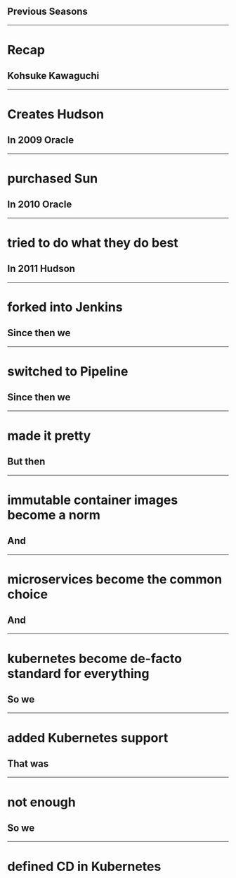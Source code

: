 ## Previous Seasons

---

# Recap


<!-- .slide: data-background="img/kohsuke.jpg" -->
## Kohsuke Kawaguchi

---

# Creates Hudson


<!-- .slide: data-background="img/sun-rip.jpg" -->
## In 2009 Oracle

---

# purchased Sun


<!-- .slide: data-background="img/oracle-evil.jpg" -->
## In 2010 Oracle

---

# tried to do what they do best


<!-- .slide: data-background="img/evil-jenkins.jpg" -->
## In 2011 Hudson

---

# forked into Jenkins


<!-- .slide: data-background="img/freestyle-rip.png" -->
## Since then we

---

# switched to Pipeline


<!-- .slide: data-background="img/pipeline.png" -->
## Since then we

---

# made it pretty


<!-- .slide: data-background="../img/products/docker.png" -->
## But then

---

# immutable container images become a norm


<!-- .slide: data-background="../img/background/microservices.jpg" -->
## And

---

# microservices become the common choice


<!-- .slide: data-background="../img/products/kubernetes.png" -->
## And

---

# kubernetes become de-facto standard for everything


<!-- .slide: data-background="../img/products/kubernetes.png" -->
## So we

---

# added Kubernetes support


## That was

---

# not enough


<!-- .slide: data-background="img/jenkins-x.png" -->
## So we

---

# defined CD in Kubernetes
